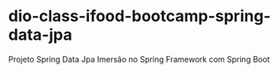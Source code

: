 # dio-class-ifood-bootcamp-spring-data-jpa
Projeto Spring Data Jpa Imersão no Spring Framework com Spring Boot 
